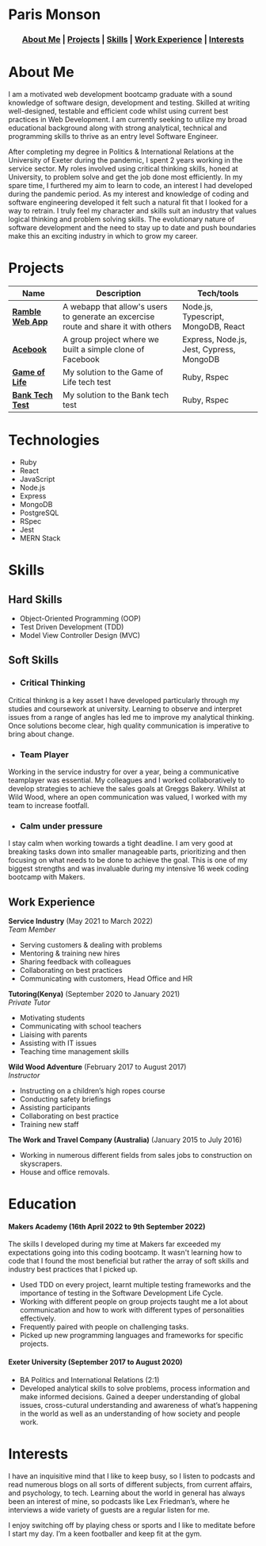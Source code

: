 # Paris Monson

<h3 align="center"><a href="#aboutme">About Me</a> | <a href="#projects">Projects</a> | <a href="#skills">Skills</a> | <a href="#work">Work Experience</a> | <a href="#hobbies">Interests</a></h3>


<h1 id="aboutme">About Me</h1>

I am a motivated web development bootcamp graduate with a sound knowledge of software design, development and testing. Skilled at writing well-designed, testable and efficient code whilst using current best practices in Web Development. I am currently seeking to utilize my broad educational background along with strong analytical, technical and programming skills to thrive as an entry level Software Engineer.

After completing my degree in Politics & International Relations at the University of Exeter during the pandemic, I spent 2 years working in the service sector. My roles involved using critical thinking skills, honed at University, to problem solve and get the job done most efficiently. In my spare time, I furthered my aim to learn to code, an interest I had developed during the pandemic period. As my interest and knowledge of coding and software engineering developed it felt such a natural fit that I looked for a way to retrain. I truly feel my character and skills suit an industry that values logical thinking and problem solving skills. The evolutionary nature of software development and the need to stay up to date and push boundaries make this an exciting industry in which to grow my career. 


# Projects

| Name                         | Description       | Tech/tools        |
| ---------------------------- | ----------------- | ----------------- |
| **[Ramble Web App](https://github.com/ParisMonson/Ramble-App)**            | A webapp that allow's users to generate an excercise route and share it with others | Node.js, Typescript, MongoDB, React |
| **[Acebook](https://github.com/ParisMonson/acebook-the-pyjamas)** | A group project where we built a simple clone of Facebook | Express, Node.js, Jest, Cypress, MongoDB    |
| **[Game of Life](https://github.com/ParisMonson/game_of_life)** | My solution to the Game of Life tech test | Ruby, Rspec             |
| **[Bank Tech Test](https://github.com/ParisMonson/bank-tech-test)** | My solution to the Bank tech test |    Ruby, Rspec          |

# Technologies
- Ruby
- React
- JavaScript
- Node.js
- Express
- MongoDB
- PostgreSQL
- RSpec
- Jest
- MERN Stack

# Skills

## Hard Skills
- Object-Oriented Programming (OOP)
- Test Driven Development (TDD)
- Model View Controller Design (MVC)

## Soft Skills
- ### Critical Thinking 
Critical thinkng is a key asset I have developed particularly through my studies and coursework at university. Learning to observe and interpret issues from a range of angles has led me to improve my analytical thinking. Once solutions become clear, high quality communication is imperative to bring about change. 
- ### Team Player
Working in the service industry for over a year, being a communicative teamplayer was essential. My colleagues and I worked collaboratively to develop strategies to achieve the sales goals at Greggs Bakery. Whilst at Wild Wood, where an open communication was valued, I worked with my team to increase footfall. 
- ### Calm under pressure 
I stay calm when working towards a tight deadline. I am very good at breaking tasks down into smaller manageable parts, prioritizing and then focusing on what needs to be done to achieve the goal. This is one of my biggest strengths and was invaluable during my intensive 16 week coding bootcamp with Makers.

## Work Experience

**Service Industry** (May 2021 to March 2022)  
_Team Member_

- Serving customers & dealing with problems
- Mentoring & training new hires
- Sharing feedback with colleagues
- Collaborating on best practices
- Communicating with customers, Head Office and HR


**Tutoring(Kenya)** (September 2020 to January 2021)  
_Private Tutor_

- Motivating students
- Communicating with school teachers
- Liaising with parents
- Assisting with IT issues
- Teaching time management skills


**Wild Wood Adventure** (February 2017 to August 2017)  
_Instructor_

- Instructing on a children’s high ropes course
- Conducting safety briefings
- Assisting participants
- Collaborating on best practice
- Training new staff



**The Work and Travel Company 
(Australia)** (January 2015 to July 2016)  

- Working in numerous different fields from sales jobs 
to construction on skyscrapers.
- House and office removals.

# Education

#### Makers Academy (16th April 2022 to 9th September 2022)

The skills I developed during my time at Makers far exceeded my expectations going into this coding bootcamp. It wasn't learning how to code that I found the most beneficial but rather the array of soft skills and industry best practices that I picked up.

- Used TDD on every project, learnt multiple testing frameworks and the importance of testing in the Software Development Life Cycle.
- Working with different people on group projects taught me a lot about communication and how to work with different types of personalities effectively.
- Frequently paired with people on challenging tasks.
- Picked up new programming languages and frameworks for specific projects.

#### Exeter University (September 2017 to August 2020)

- BA Politics and International Relations (2:1)
- Developed analytical skills to solve problems, process information and make informed decisions. 
Gained a deeper understanding of global issues, cross-cutural understanding and awareness of what’s happening in the world as well as an understanding of how society and people work.


# Interests

I have an inquisitive mind that I like to keep busy, so I listen to podcasts and read numerous blogs on all sorts of different subjects, from current affairs, and psychology, to tech.  Learning about the world in general has always been an interest of mine, so podcasts like Lex Friedman’s, where he interviews a wide variety of guests are a regular listen for me.

I enjoy switching off by playing chess or sports and I like to meditate before I start my day.  I’m a keen footballer and keep fit at the gym.
 

